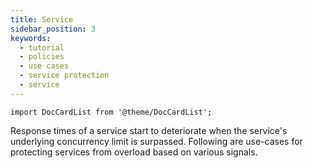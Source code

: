```yaml
---
title: Service
sidebar_position: 3
keywords:
  - tutorial
  - policies
  - use cases
  - service protection
  - service
---
```


```mdx-code-block
import DocCardList from '@theme/DocCardList';
```

Response times of a service start to deteriorate when the service's underlying
concurrency limit is surpassed. Following are use-cases for protecting services
from overload based on various signals.

<DocCardList />

